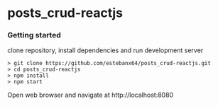 # posts_crud-reactjs

### Getting started

clone repository, install dependencies and run development server

```
> git clone https://github.com/estebanx64/posts_crud-reactjs.git
> cd posts_crud-reactjs
> npm install
> npm start
```

Open web browser and navigate at http://localhost:8080
